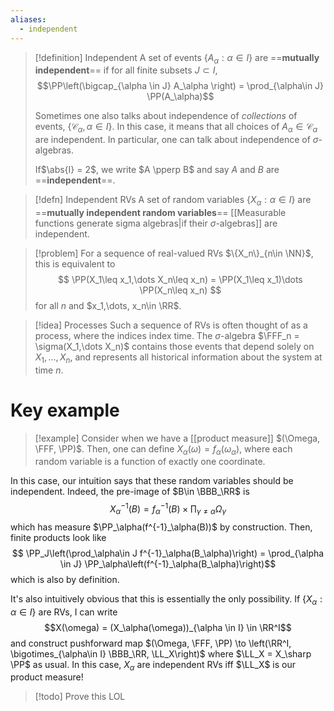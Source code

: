 ```yaml
---
aliases:
  - independent
---
```

>[!definition] Independent
>A set of events $\{A_\alpha: \alpha\in I\}$ are ==**mutually independent**== if for all finite subsets $J\subset I$,
>$$\PP\left(\bigcap_{\alpha \in J} A_\alpha \right) = \prod_{\alpha\in J} \PP(A_\alpha)$$
>
>Sometimes one also talks about independence of *collections* of events, $\{\mathcal{C}_\alpha, \alpha \in I\}$. In this case, it means that all choices of $A_\alpha\in \mathcal{C}_\alpha$ are independent. In particular, one can talk about independence of $\sigma$-algebras.
>
>If$\abs{I} = 2$, we write $A \pperp B$ and say $A$ and $B$ are ==**independent**==.

>[!defn] Independent RVs
>A set of random variables $\{X_\alpha:\alpha\in I\}$ are ==**mutually independent random variables**== [[Measurable functions generate sigma algebras|if their $\sigma$-algebras]] are independent.

>[!problem]
>For a sequence of real-valued RVs $\{X_n\}_{n\in \NN}$, this is equivalent to
>$$
>	\PP(X_1\leq x_1,\dots X_n\leq x_n) = \PP(X_1\leq x_1)\dots \PP(X_n\leq x_n)
>$$
>for all $n$ and $x_1,\dots, x_n\in \RR$.

>[!idea] Processes
>Such a sequence of RVs is often thought of as a process, where the indices index time. The $\sigma$-algebra $\FFF_n = \sigma(X_1,\dots X_n)$ contains those events that depend solely on $X_1, \dots, X_n$, and represents all historical information about the system at time $n$.

# Key example

> [!example]
> Consider when we have a [[product measure]] $(\Omega, \FFF, \PP)$. Then, one can define $X_\alpha(\omega) = f_\alpha(\omega_\alpha)$, where each random variable is a function of exactly one coordinate.

In this case, our intuition says that these random variables should be independent. Indeed, the pre-image of $B\in \BBB_\RR$ is
$$X^{-1}_\alpha(B) = f^{-1}_\alpha(B)\times \prod_{\gamma\neq \alpha} \Omega_\gamma$$
which has measure $\PP_\alpha(f^{-1}_\alpha(B))$ by construction. Then, finite products look like
$$ \PP_J\left(\prod_\alpha\in J f^{-1}_\alpha(B_\alpha)\right) = \prod_{\alpha \in J} \PP_\alpha\left(f^{-1}_\alpha(B_\alpha)\right)$$
which is also by definition.

It's also intuitively obvious that this is essentially the only possibility. If $\{X_\alpha: \alpha \in I\}$ are RVs, I can write
$$X(\omega) = (X_\alpha(\omega))_{\alpha \in I} \in \RR^I$$
and construct pushforward map $(\Omega, \FFF, \PP) \to \left(\RR^I, \bigotimes_{\alpha\in I} \BBB_\RR, \LL_X\right)$ where $\LL_X = X_\sharp \PP$ as usual. In this case, $X_\alpha$ are independent RVs iff $\LL_X$ is our product measure!

> [!todo] Prove this LOL
